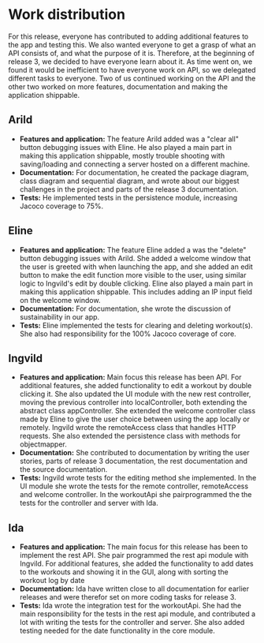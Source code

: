 # Work distribution

For this release, everyone has contributed to adding additional features to the app and testing this. We also wanted everyone to get a grasp of what an API consists of, and what the purpose of it is. Therefore, at the beginning of release 3, we decided to have everyone learn about it. As time went on, we found it would be inefficient to have everyone work on API, so we delegated different tasks to everyone. Two of us continued working on the API and the other two worked on more features, documentation and making the application shippable.

## Arild

* **Features and application:** The feature Arild added was a "clear all" button debugging issues with Eline. He also played a main part in making this application shippable, mostly trouble shooting with saving/loading and connecting a server hosted on a different machine.
* **Documentation:** For documentation, he created the package diagram, class diagram and sequential diagram, and wrote about our biggest challenges in the project and parts of the release 3 documentation.
* **Tests:** He implemented tests in the persistence module, increasing Jacoco coverage to 75%.

## Eline

* **Features and application:** The feature Eline added a was the "delete" button debugging issues with Arild. She added a welcome window that the user is greeted with when launching the app, and she added an edit button to make the edit function more visible to the user, using similar logic to Ingvild's edit by double clicking. Eline also played a main part in making this application shippable. This includes adding an IP input field on the welcome window. 
* **Documentation:** For documentation, she wrote the discussion of sustainability in our app.
* **Tests:** Eline implemented the tests for clearing and deleting workout(s). She also had responsibility for the 100% Jacoco coverage of core.

## Ingvild

* **Features and application:** Main focus this release has been API. For additional features, she added functionality to edit a workout by double clicking it. She also updated the UI module with the new rest controller, moving the previous controller into localController, both extending the abstract class appController. She extended the welcome controller class made by Eline to give the user choice between using the app locally or remotely. Ingvild wrote the remoteAccess class that handles HTTP requests. She also extended the persistence class with methods for objectmapper.
* **Documentation:** She contributed to documentation by writing the user stories, parts of release 3 documentation, the rest documentation and the source documentation.
* **Tests:** Ingvild wrote tests for the editing method she implemented. In the UI module she wrote the tests for the remote controller, remoteAccess and welcome controller. In the workoutApi she pairprogrammed the the tests for the controller and server with Ida.

## Ida

* **Features and application:** The main focus for this release has been to implement the rest API. She pair programmed the rest api module with Ingvild. For additional features, she added the functionality to add dates to the workouts and showing it in the GUI, along with sorting the workout log by date
* **Documentation:** Ida have written close to all documentation for earlier releases and were therefor set on more coding tasks for release 3.
* **Tests:** Ida wrote the integration test for the workoutApi. She had the main responsibility for the tests in the rest api module, and contributed a lot with writing the tests for the controller and server. She also added testing needed for the date functionality in the core module.
